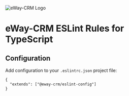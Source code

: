 ![eWay-CRM Logo](https://www.eway-crm.com/wp-content/themes/eway/img/email/logo_grey.png)
# eWay-CRM ESLint Rules for TypeScript

## Configuration

Add configuration to your ```.eslintrc.json``` project file:

```
{
  "extends": ["@eway-crm/eslint-config"]
}
```